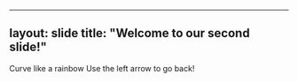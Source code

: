 --- 
layout: slide 
title: "Welcome to our second slide!"
 --- 
Curve like a rainbow
Use the left arrow to go back!
